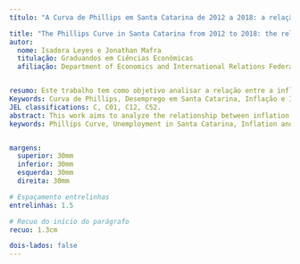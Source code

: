```yaml
---
título: "A Curva de Phillips em Santa Catarina de 2012 a 2018: a relação entre inflação e desemprego"

title: "The Phillips Curve in Santa Catarina from 2012 to 2018: the relationship between inflation and unemployment"
autor:
  nome: Isadora Leyes e Jonathan Mafra
  titulação: Graduandos em Ciências Econômicas
  afiliação: Department of Economics and International Relations Federal University of Santa Catarina, Brazil. (isad.l@hotmail.com) , (jonathandasilvalima@gmail.com)


resumo: Este trabalho tem como objetivo analisar a relação entre a inflação e desemprego no estado de Santa Catarina, através da elaboração da Curva de Phillips, no período entre o primeiro trimestre de 2012 ao segundo trimestre de 2018. Para isso foi necessária uma revisão teórica sobre o modelo de Solow e Samuelson. O modelo utilizado foi o Mínimos Quadrados Ordinários (MQO) utilizando dados da Inflação (IPCA), Inflação esperada e taxa de desemprego no estado, dados extraídos do IBGE e PNAD. Verificou-se que a relação Inflação e desemprego foi negativa em todo período analisado, exceto durante a crise política de 2015, onde a correlação foi positiva, gerando alta nos preços e no desemprego. A conclusão atingida é que a curva de Phillips pode ser adaptada para elaborar diretrizes de políticas públicas, para fomentar o emprego no estado.  
Keywords: Curva de Phillips, Desemprego em Santa Catarina, Inflação e Inflação esperada. 
JEL classifications: C, C01, C12, C52.
abstract: This work aims to analyze the relationship between inflation and unemployment in the state of Santa Catarina, through the elaboration of the Phillips Curve, in the period between the first quarter of 2012 and the second quarter of 2018. model of Solow and Samuelson. The model used was the Ordinary Least Squares (OLS) using data from inflation (IPCA), expected inflation and unemployment rate in the state, data extracted from IBGE and PNAD. It was found that the relationship Inflation and unemployment was negative throughout the analyzed period, except during the political crisis of 2015, where the correlation was positive, generating high prices and unemployment. The conclusion reached is that the Phillips curve can be adapted to develop public policy guidelines to promote employment in the state.
keywords: Phillips Curve, Unemployment in Santa Catarina, Inflation and Expected Inflation.


margens:
  superior: 30mm
  inferior: 30mm
  esquerda: 30mm
  direita: 30mm

# Espaçamento entrelinhas
entrelinhas: 1.5

# Recuo do início do parágrafo
recuo: 1.3cm

dois-lados: false
---
```

